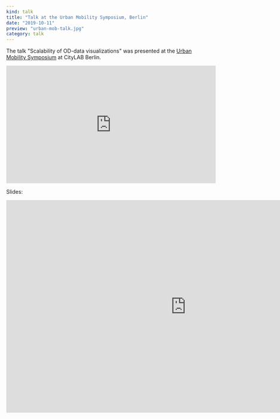 ```yaml
---
kind: talk
title: "Talk at the Urban Mobility Symposium, Berlin"
date: "2019-10-11"
preview: "urban-mob-talk.jpg"
category: talk
---
```

The talk "Scalability of OD-data visualizations" was presented at the [Urban Mobility Symposium](https://www.citylab-berlin.org/events/mobilitysymposium_en/) at CityLAB Berlin.
             
<iframe width="560" height="315" src="https://www.youtube-nocookie.com/embed/Cr6JtLRmSa8?rel=0" frameborder="0" allow="accelerometer; autoplay; encrypted-media; gyroscope; picture-in-picture" allowfullscreen></iframe>

Slides:     

<iframe src="https://docs.google.com/presentation/d/e/2PACX-1vSQh9EZUB3p4NX1SiikVnhCq5-g0SDid4oS6lbz3Boezb6NrGEzSCUqv67uctVXLGJHmAfGAoC5ITch/embed?start=false&loop=false&delayms=3000" frameborder="0" width="960" height="569" allowfullscreen="true" mozallowfullscreen="true" webkitallowfullscreen="true"></iframe>

              
